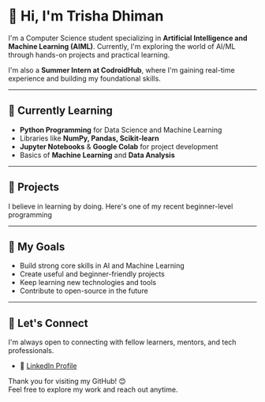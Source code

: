# 👋 Hi, I'm Trisha Dhiman

I'm a Computer Science student specializing in **Artificial Intelligence and Machine Learning (AIML)**. Currently, I'm exploring the world of AI/ML through hands-on projects and practical learning.

I'm also a **Summer Intern at CodroidHub**, where I'm gaining real-time experience and building my foundational skills.

---

## 🌱 Currently Learning

- **Python Programming** for Data Science and Machine Learning
- Libraries like **NumPy, Pandas, Scikit-learn**
- **Jupyter Notebooks** & **Google Colab** for project development
- Basics of **Machine Learning** and **Data Analysis**

---

## 🧠 Projects

I believe in learning by doing. Here's one of my recent beginner-level programming

---

## 🎯 My Goals

- Build strong core skills in AI and Machine Learning  
- Create useful and beginner-friendly projects  
- Keep learning new technologies and tools  
- Contribute to open-source in the future

---

## 🤝 Let's Connect

I'm always open to connecting with fellow learners, mentors, and tech professionals.

- 🔗 [LinkedIn Profile]([www.linkedin.com/in/trisha-dhiman-b272b3378](https://www.linkedin.com/in/trisha-dhiman-b272b3378/))

Thank you for visiting my GitHub! 😊  
Feel free to explore my work and reach out anytime.


